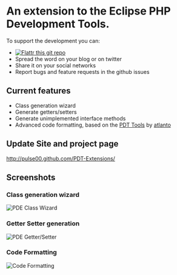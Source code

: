 # An extension to the Eclipse PHP Development Tools.

To support the development you can:

* [![Flattr this git repo](http://api.flattr.com/button/flattr-badge-large.png)](https://flattr.com/submit/auto?user_id=pulse00&url=https://github.com/pulse00/PDT-Extensions&title=PDT-Extensions&language=en_GB&tags=github&category=software) 
* Spread the word on your blog or on twitter
* Share it on your social networks
* Report bugs and feature requests in the github issues

## Current features

- Class generation wizard
- Generate getters/setters
- Generate unimplemented interface methods
- Advanced code formatting, based on the [PDT Tools](http://en.sourceforge.jp/projects/pdt-tools/) by [atlanto](http://en.sourceforge.jp/users/atlanto/)


## Update Site and project page

http://pulse00.github.com/PDT-Extensions/

## Screenshots

### Class generation wizard

![PDE Class Wizard](http://pulse00.github.com/PDT-Extensions/web/images/class_wizard.png)

### Getter Setter generation

![PDE Getter/Setter](http://pulse00.github.com/PDT-Extensions/web/images/getter_setter_dialog.png)

### Code Formatting

![Code Formatting](http://pulse00.github.com/PDT-Extensions/web/images/codestyle.png)

